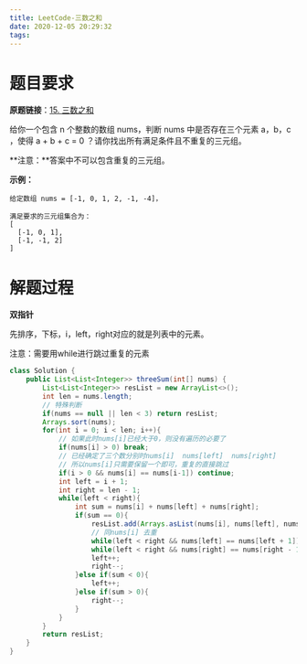 ```yaml
---
title: LeetCode-三数之和
date: 2020-12-05 20:29:32
tags:
---
```


# 题目要求

**原题链接**：[15. 三数之和](https://leetcode-cn.com/problems/3sum/)

给你一个包含 n 个整数的数组 nums，判断 nums 中是否存在三个元素 a，b，c ，使得 a + b + c = 0 ？请你找出所有满足条件且不重复的三元组。

**注意：**答案中不可以包含重复的三元组。

**示例：**

```
给定数组 nums = [-1, 0, 1, 2, -1, -4]，

满足要求的三元组集合为：
[
  [-1, 0, 1],
  [-1, -1, 2]
]
```

# 解题过程

**双指针**

先排序，下标，i，left，right对应的就是列表中的元素。

注意：需要用while进行跳过重复的元素

```java
class Solution {
    public List<List<Integer>> threeSum(int[] nums) {
        List<List<Integer>> resList = new ArrayList<>();
        int len = nums.length;
        // 特殊判断
        if(nums == null || len < 3) return resList;
        Arrays.sort(nums);
        for(int i = 0; i < len; i++){
            // 如果此时nums[i]已经大于0，则没有遍历的必要了
            if(nums[i] > 0) break;
            // 已经确定了三个数分别时nums[i]  nums[left]  nums[right]
            // 所以nums[i]只需要保留一个即可，重复的直接跳过
            if(i > 0 && nums[i] == nums[i-1]) continue;
            int left = i + 1;
            int right = len - 1;
            while(left < right){
                int sum = nums[i] + nums[left] + nums[right];
                if(sum == 0){
                    resList.add(Arrays.asList(nums[i], nums[left], nums[right]));
                    // 同nums[i] 去重
                    while(left < right && nums[left] == nums[left + 1]) left++;
                    while(left < right && nums[right] == nums[right - 1]) right--;
                    left++;
                    right--;
                }else if(sum < 0){
                    left++;
                }else if(sum > 0){
                    right--;
                }
            }
        }
        return resList;
    }
}
```

